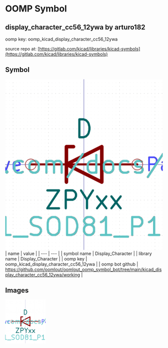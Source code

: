 # OOMP Symbol  
## display_character_cc56_12ywa  by arturo182  
  
oomp key: oomp_kicad_display_character_cc56_12ywa  
  
source repo at: [https://gitlab.com/kicad/libraries/kicad-symbols](https://gitlab.com/kicad/libraries/kicad-symbols)  
## Symbol  
  
[![working.png](working_600.png)](working.png)  
| name | value | 
| --- | --- | 
| symbol name | Display_Character | 
| library name | Display_Character | 
| oomp key | oomp_kicad_display_character_cc56_12ywa | 
| oomp bot github | https://github.com/oomlout/oomlout_oomp_symbol_bot/tree/main/kicad_display_character_cc56_12ywa/working | 
## Images  
  
[![working.png](working_140.png)](working.png)  
